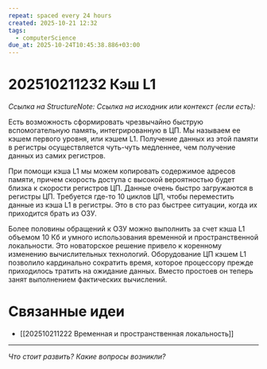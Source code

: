 ```yaml
---
repeat: spaced every 24 hours
created: 2025-10-21 12:32
tags:
  - computerScience
due_at: 2025-10-24T10:45:38.886+03:00
---
```

# 202510211232 Кэш L1

*Ссылка на StructureNote:*
*Ссылка на исходник или контекст (если есть):*

Есть возможность сформировать чрезвычайно быструю вспомогательную память, интегрированную в ЦП. Мы называем ее кэшем первого уровня, или кэшем L1. Получение данных из этой памяти в регистры осуществляется чуть-чуть медленнее, чем получение данных из самих регистров.

При помощи кэша L1 мы можем копировать содержимое адресов памяти, причем скорость доступа с высокой вероятностью будет близка к скорости регистров ЦП. Данные очень быстро загружаются в регистры ЦП. Требуется где-то 10 циклов ЦП, чтобы переместить данные из кэша L1 в регистры. Это в сто раз быстрее ситуации, когда их приходится брать из ОЗУ.

Более половины обращений к ОЗУ можно выполнить за счет кэша L1 объемом 10 Кб и умного использования временной и пространственной локальности. Это новаторское решение привело к коренному изменению вычислительных технологий. Оборудование ЦП кэшем L1 позволило кардинально сократить время, которое процессору прежде приходилось тратить на ожидание данных. Вместо простоев он теперь занят выполнением фактических вычислений.

# Связанные идеи

- [[202510211222 Временная и пространственная локальность]]

---

*Что стоит развить? Какие вопросы возникли?*
